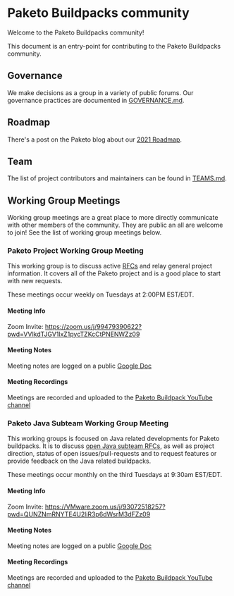 # Paketo Buildpacks community

Welcome to the Paketo Buildpacks community!

This document is an entry-point for contributing to the Paketo Buildpacks community.

## Governance
We make decisions as a group in a variety of public forums. Our governance practices are documented in [GOVERNANCE.md](GOVERNANCE.md).



## Roadmap
There's a post on the Paketo blog about our [2021 Roadmap](https://blog.paketo.io/posts/2021-roadmap).



## Team
The list of project contributors and maintainers can be found in [TEAMS.md](TEAMS.md).



## Working Group Meetings

Working group meetings are a great place to more directly communicate with other members of the community. They are public an all are welcome to join! See the list of working group meetings below.

### Paketo Project Working Group Meeting

This working group is to discuss active [RFCs](https://github.com/paketo-buildpacks/rfcs) and relay general project information. It covers all of the Paketo project and is a good place to start with new requests.

These meetings occur weekly on Tuesdays at 2:00PM EST/EDT.

#### Meeting Info

Zoom Invite: https://zoom.us/j/99479390622?pwd=VVlkdTJGV1lxZ1pycTZKcCtPNENWZz09

#### Meeting Notes

Meeting notes are logged on a public [Google Doc](https://docs.google.com/document/d/1V1jtZmjpivMsWdoYOrGlaK4exoIezn2r4Lf3XcPxduQ/view)

#### Meeting Recordings

Meetings are recorded and uploaded to the [Paketo Buildpack YouTube channel](https://www.youtube.com/channel/UCqKo-ctDN1dkF25yOtbTZeQ) 

### Paketo Java Subteam Working Group Meeting

This working groups is focused on Java related developments for Paketo buildpacks. It is to discuss [open Java subteam RFCs](https://github.com/paketo-buildpacks/rfcs/pulls?q=is%3Apr+is%3Aopen+label%3Ateam%2Fjava+), as well as project direction, status of open issues/pull-requests and to request features or provide feedback on the Java related buildpacks.

These meetings occur monthly on the third Tuesdays at 9:30am EST/EDT.

#### Meeting Info

Zoom Invite: https://VMware.zoom.us/j/93072518257?pwd=QUNZNmRNYTE4U2liR3p6dWsrM3dFZz09

#### Meeting Notes

Meeting notes are logged on a public [Google Doc](https://docs.google.com/document/d/1lmHtS_LVsmtkNOiT-wWmV03V8PO1YZ0roNqLZPATOmQ/edit)

#### Meeting Recordings

Meetings are recorded and uploaded to the [Paketo Buildpack YouTube channel](https://www.youtube.com/channel/UCqKo-ctDN1dkF25yOtbTZeQ)
